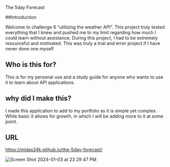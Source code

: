 The 5day Forecast

##Introduction

Welcome to challenge 6 "utilizing the weather API". This project truly tested everything that I knew and pushed me to my limit regarding how much I could learn without assistance. During this project, I had to be extremely resourceful and motivated. This was truly a trial and error project if I have never done one myself

## Who is this for?

This is for my personal use and a study guide for anyone who wants to use it to learn about API applications.

## why did I make this?

I made this application to add to my portfolio as it is simple yet complex. While basic it allows for growth, in which I will be adding more to it at some point.

## URL

https://midas24k.github.io/the-5day-forecast/


![Screen Shot 2024-01-03 at 23 29 47 PM](https://github.com/Midas24k/the-5day-forecast/assets/137853877/83373aab-b24c-4ed7-8339-c3ea02db2376)









